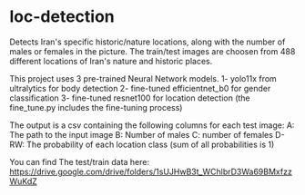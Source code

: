 # loc-detection
Detects Iran's specific historic/nature locations, along with the number of males or females in the picture.
The train/test images are choosen from 488 different locations of Iran's nature and historic places.

This project uses 3 pre-trained Neural Network models.
1- yolo11x from ultralytics for body detection
2- fine-tuned efficientnet_b0 for gender classification
3- fine-tuned resnet100 for location detection (the fine_tune.py includes the fine-tuning process)

The output is a csv containing the following columns for each test image:
A: The path to the input image
B: Number of males
C: number of females
D-RW: The probability of each location class (sum of all probabilities is 1)

You can find The test/train data here:
https://drive.google.com/drive/folders/1sUJHwB3t_WChlbrD3Wa69BMxfzzWuKdZ

